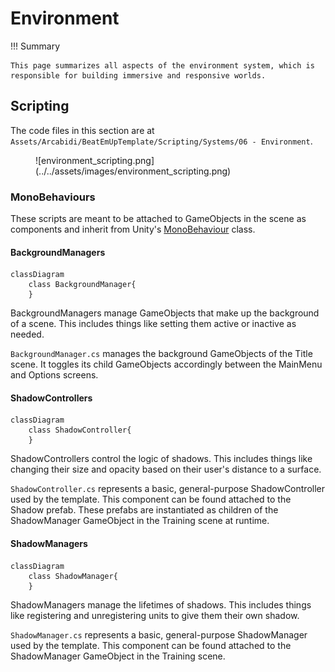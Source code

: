 # Environment

!!! Summary

    This page summarizes all aspects of the environment system, which is responsible for building immersive and responsive worlds.

## Scripting

The code files in this section are at `Assets/Arcabidi/BeatEmUpTemplate/Scripting/Systems/06 - Environment`.

<figure markdown="span">
    ![environment_scripting.png](../../assets/images/environment_scripting.png)
</figure>

### MonoBehaviours

These scripts are meant to be attached to GameObjects in the scene as components and inherit from Unity's [MonoBehaviour](https://docs.unity3d.com/6000.0/Documentation/Manual/class-MonoBehaviour.html) class.

#### BackgroundManagers

``` mermaid
classDiagram
    class BackgroundManager{
    }
```

BackgroundManagers manage GameObjects that make up the background of a scene. This includes things like setting them active or inactive as needed.

`BackgroundManager.cs` manages the background GameObjects of the Title scene. It toggles its child GameObjects accordingly between the MainMenu and Options screens.

#### ShadowControllers

``` mermaid
classDiagram
    class ShadowController{
    }
```

ShadowControllers control the logic of shadows. This includes things like changing their size and opacity based on their user's distance to a surface.

`ShadowController.cs` represents a basic, general-purpose ShadowController used by the template. This component can be found attached to the Shadow prefab. These prefabs are instantiated as children of the ShadowManager GameObject in the Training scene at runtime.

#### ShadowManagers

``` mermaid
classDiagram
    class ShadowManager{
    }
```

ShadowManagers manage the lifetimes of shadows. This includes things like registering and unregistering units to give them their own shadow.

`ShadowManager.cs` represents a basic, general-purpose ShadowManager used by the template. This component can be found attached to the ShadowManager GameObject in the Training scene.